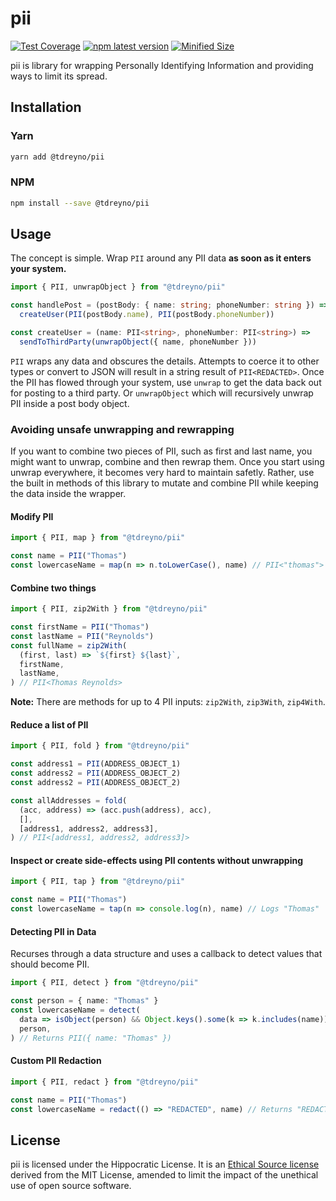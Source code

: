 # pii

[![Test Coverage](https://api.codeclimate.com/v1/badges/1c788782dac545f74307/test_coverage)](https://codeclimate.com/github/tdreyno/pii/test_coverage)
[![npm latest version](https://img.shields.io/npm/v/@tdreyno/pii/latest.svg)](https://www.npmjs.com/package/@tdreyno/pii)
[![Minified Size](https://badgen.net/bundlephobia/minzip/@tdreyno/pii)](https://bundlephobia.com/result?p=@tdreyno/pii)

pii is library for wrapping Personally Identifying Information and providing ways to limit its spread.

## Installation

### Yarn

```sh
yarn add @tdreyno/pii
```

### NPM

```sh
npm install --save @tdreyno/pii
```

## Usage

The concept is simple. Wrap `PII` around any PII data **as soon as it enters your system.**

```typescript
import { PII, unwrapObject } from "@tdreyno/pii"

const handlePost = (postBody: { name: string; phoneNumber: string }) =>
  createUser(PII(postBody.name), PII(postBody.phoneNumber))

const createUser = (name: PII<string>, phoneNumber: PII<string>) =>
  sendToThirdParty(unwrapObject({ name, phoneNumber }))
```

`PII` wraps any data and obscures the details. Attempts to coerce it to other types or convert to JSON will result in a string result of `PII<REDACTED>`. Once the PII has flowed through your system, use `unwrap` to get the data back out for posting to a third party. Or `unwrapObject` which will recursively unwrap PII inside a post body object.

### Avoiding unsafe unwrapping and rewrapping

If you want to combine two pieces of PII, such as first and last name, you might want to unwrap, combine and then rewrap them. Once you start using unwrap everywhere, it becomes very hard to maintain safetly. Rather, use the built in methods of this library to mutate and combine PII while keeping the data inside the wrapper.

#### Modify PII

```typescript
import { PII, map } from "@tdreyno/pii"

const name = PII("Thomas")
const lowercaseName = map(n => n.toLowerCase(), name) // PII<"thomas">
```

#### Combine two things

```typescript
import { PII, zip2With } from "@tdreyno/pii"

const firstName = PII("Thomas")
const lastName = PII("Reynolds")
const fullName = zip2With(
  (first, last) => `${first} ${last}`,
  firstName,
  lastName,
) // PII<Thomas Reynolds>
```

**Note:** There are methods for up to 4 PII inputs: `zip2With`, `zip3With`, `zip4With`.

#### Reduce a list of PII

```typescript
import { PII, fold } from "@tdreyno/pii"

const address1 = PII(ADDRESS_OBJECT_1)
const address2 = PII(ADDRESS_OBJECT_2)
const address2 = PII(ADDRESS_OBJECT_2)

const allAddresses = fold(
  (acc, address) => (acc.push(address), acc),
  [],
  [address1, address2, address3],
) // PII<[address1, address2, address3]>
```

#### Inspect or create side-effects using PII contents without unwrapping

```typescript
import { PII, tap } from "@tdreyno/pii"

const name = PII("Thomas")
const lowercaseName = tap(n => console.log(n), name) // Logs "Thomas"
```

#### Detecting PII in Data

Recurses through a data structure and uses a callback to detect values that should become PII.

```typescript
import { PII, detect } from "@tdreyno/pii"

const person = { name: "Thomas" }
const lowercaseName = detect(
  data => isObject(person) && Object.keys().some(k => k.includes(name)),
  person,
) // Returns PII({ name: "Thomas" })
```

#### Custom PII Redaction

```typescript
import { PII, redact } from "@tdreyno/pii"

const name = PII("Thomas")
const lowercaseName = redact(() => "REDACTED", name) // Returns "REDACTED"
```

## License

pii is licensed under the Hippocratic License. It is an [Ethical Source license](https://ethicalsource.dev) derived from the MIT License, amended to limit the impact of the unethical use of open source software.
